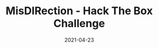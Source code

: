 ---
layout: single
title: '<span class="hackthebox">MisDIRection - Hack The Box Challenge</span>'
excerpt: "MisDIRection is a misc challenge from HackTheBox which contains scripting and decoding the hidden sequence."
date: 2021-04-23
header:
  teaser: /assets/images/htb-writeup-misdirection/icon.png
  teaser_home_page: true
  icon: /assets/images/hackthebox.webp
categories:
  - hackthebox
  - challenge
tags:  
  - cipher
  - scripting
  - misc
toc: true
toc_label: "Content"
toc_sticky: true
show_time: false
layout: encrypted/misdirection
permalink: "/htb-writeup-misdirection"
show_time: false
---